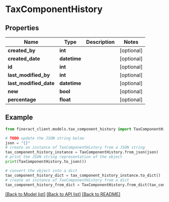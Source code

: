 # TaxComponentHistory


## Properties

Name | Type | Description | Notes
------------ | ------------- | ------------- | -------------
**created_by** | **int** |  | [optional] 
**created_date** | **datetime** |  | [optional] 
**id** | **int** |  | [optional] 
**last_modified_by** | **int** |  | [optional] 
**last_modified_date** | **datetime** |  | [optional] 
**new** | **bool** |  | [optional] 
**percentage** | **float** |  | [optional] 

## Example

```python
from fineract_client.models.tax_component_history import TaxComponentHistory

# TODO update the JSON string below
json = "{}"
# create an instance of TaxComponentHistory from a JSON string
tax_component_history_instance = TaxComponentHistory.from_json(json)
# print the JSON string representation of the object
print(TaxComponentHistory.to_json())

# convert the object into a dict
tax_component_history_dict = tax_component_history_instance.to_dict()
# create an instance of TaxComponentHistory from a dict
tax_component_history_from_dict = TaxComponentHistory.from_dict(tax_component_history_dict)
```
[[Back to Model list]](../README.md#documentation-for-models) [[Back to API list]](../README.md#documentation-for-api-endpoints) [[Back to README]](../README.md)


